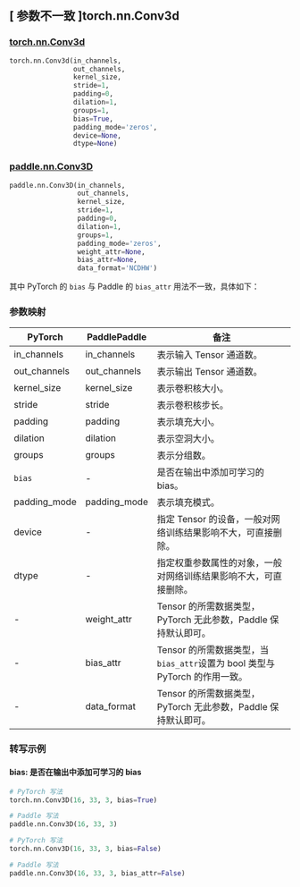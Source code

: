 ## [ 参数不一致 ]torch.nn.Conv3d
### [torch.nn.Conv3d](https://pytorch.org/docs/stable/generated/torch.nn.Conv3d.html?highlight=conv3d#torch.nn.Conv3d)

```python
torch.nn.Conv3d(in_channels,
                out_channels,
                kernel_size,
                stride=1,
                padding=0,
                dilation=1,
                groups=1,
                bias=True,
                padding_mode='zeros',
                device=None,
                dtype=None)
```

### [paddle.nn.Conv3D](https://www.paddlepaddle.org.cn/documentation/docs/zh/develop/api/paddle/nn/Conv3D_cn.html#conv3d)

```python
paddle.nn.Conv3D(in_channels,
                 out_channels,
                 kernel_size,
                 stride=1,
                 padding=0,
                 dilation=1,
                 groups=1,
                 padding_mode='zeros',
                 weight_attr=None,
                 bias_attr=None,
                 data_format='NCDHW')
```


其中 PyTorch 的 `bias` 与 Paddle 的 `bias_attr` 用法不一致，具体如下：
### 参数映射

| PyTorch       | PaddlePaddle | 备注                                                   |
| ------------- | ------------ | ------------------------------------------------------ |
| in_channels          | in_channels            | 表示输入 Tensor 通道数。                           |
| out_channels          | out_channels            | 表示输出 Tensor 通道数。                           |
| kernel_size          | kernel_size            | 表示卷积核大小。                           |
| stride          | stride            | 表示卷积核步长。                           |
| padding          | padding            | 表示填充大小。                           |
| dilation          | dilation            | 表示空洞大小。                           |
| groups          | groups            | 表示分组数。                           |
| `bias`          | -            | 是否在输出中添加可学习的 bias。                           |
| padding_mode          | padding_mode            | 表示填充模式。                           |
| device        | -            | 指定 Tensor 的设备，一般对网络训练结果影响不大，可直接删除。   |
| dtype         | -            | 指定权重参数属性的对象，一般对网络训练结果影响不大，可直接删除。 |
| -             | weight_attr  | Tensor 的所需数据类型，PyTorch 无此参数，Paddle 保持默认即可。 |
| -             | bias_attr    | Tensor 的所需数据类型，当`bias_attr`设置为 bool 类型与 PyTorch 的作用一致。 |
| -             | data_format  | Tensor 的所需数据类型，PyTorch 无此参数，Paddle 保持默认即可。 |


### 转写示例
#### bias: 是否在输出中添加可学习的 bias
```python
# PyTorch 写法
torch.nn.Conv3D(16, 33, 3, bias=True)

# Paddle 写法
paddle.nn.Conv3D(16, 33, 3)
```
```python
# PyTorch 写法
torch.nn.Conv3D(16, 33, 3, bias=False)

# Paddle 写法
paddle.nn.Conv3D(16, 33, 3, bias_attr=False)
```

